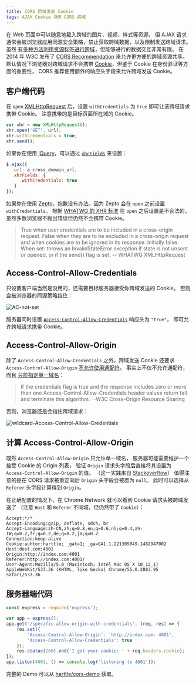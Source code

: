 ```yaml
---
title: CORS 跨域发送 Cookie
tags: AJAX Cookie XHR CORS 跨域
---
```


在 Web 页面中可以随意地载入跨域的图片、视频、样式等资源，
但 AJAX 请求通常会被浏览器应用同源安全策略，禁止获取跨域数据，以及限制发送跨域请求。
虽然 [有多种方法利用资源标签进行跨域][cross-origin]，但能够进行的数据交互非常有限。
在 2014 年 W3C 发布了 [CORS Recommendation][cors-w3c] 来允许更方便的跨域资源共享。
默认情况下浏览器对跨域请求不会携带 [Cookie][cookie]，但鉴于 Cookie 在身份验证等方面的重要性，
CORS 推荐使用额外的响应头字段来允许跨域发送 Cookie。

<!--more-->

## 客户端代码

在 `open` [XMLHttpRequest][xhr] 后，设置 `withCredentials` 为 `true` 即可让该跨域请求携带 Cookie。
注意携带的是目标页面所在域的 Cookie。

```javascript
var xhr = new XMLHttpRequest();
xhr.open('GET', url);
xhr.withCredentials = true;
xhr.send();
```

如果你在使用 [jQuery][jq]，可以通过 [`xhrFields`][jquery-ajax] 来设置：

```javascript
$.ajax({
   url: a_cross_domain_url,
   xhrFields: {
      withCredentials: true
   }
});
```

如果你在使用 [Zepto][zepto]，抱歉没有办法。因为 Zepto 会在 `open` 之前设置 `withCredentials`。
根据 [WHATWG 的 XHR 标准][whatwg-xhr] 在 `open` 之后设置是不合法的，
虽然多数浏览器不抛出错误但仍然不会携带 Cookie。

> True when user credentials are to be included in a cross-origin request. False when they are to be excluded in a cross-origin request and when cookies are to be ignored in its response. Initially false.
> When set: throws an InvalidStateError exception if state is not unsent or opened, or if the send() flag is set. -- WHATWG XMLHttpRequest

## Access-Control-Allow-Credentials

只设置客户端当然是没用的，还需要目标服务器接受你跨域发送的 Cookie。
否则会被浏览器的同源策略挡住：

![AC-not-set][AC-not-set]

服务器同时设置 [`Access-Control-Allow-Credentials`][acac] 响应头为 `"true"`，
即可允许跨域请求携带 Cookie。

## Access-Control-Allow-Origin

除了 `Access-Control-Allow-Credentials` 之外，跨域发送 Cookie 还要求
`Access-Control-Allow-Origin` [不允许使用通配符][cors-mdn]。
事实上不仅不允许通配符，而且 [只能指定单一域名][w3c-res-check]：

> If the credentials flag is true and the response includes zero or more than one Access-Control-Allow-Credentials header values return fail and terminate this algorithm. --W3C Cross-Origin Resource Sharing

否则，浏览器还是会挡住跨域请求：

![wildcard-Access-Control-Allow-Credentials][wildcard-AC]

## 计算 Access-Control-Allow-Origin

既然 `Access-Control-Allow-Origin` 只允许单一域名，
服务器可能需要维护一个接受 Cookie 的 Origin 列表，
验证 `Origin` 请求头字段后直接将其设置为 `Access-Control-Allow-Origin` 的值。
（这一实践来自 [Stackoverflow](http://stackoverflow.com/questions/1653308/access-control-allow-origin-multiple-origin-domains)）
值得注意的是在 CORS 请求被重定向后 `Origin` 头字段会被置为 `null`。
此时可以选择从 `Referer` 头字段计算得到 `Origin`。

在正确配置的情况下，在 Chrome Network 就可以看到 Cookie 请求头被跨域发送了
（注意 `Host` 和 `Referer` 不同域，但仍然带了 `Cookie`）：

```
Accept:*/*
Accept-Encoding:gzip, deflate, sdch, br
Accept-Language:zh-CN,zh;q=0.8,en;q=0.6,nl;q=0.4,zh-TW;q=0.2,fr;q=0.2,de;q=0.2,ja;q=0.2
Connection:keep-alive
Cookie:auhtor:harttle; _gat=1; _ga=GA1.1.221305049.1482947002
Host:dest.com:4001
Origin:http://index.com:4001
Referer:http://index.com:4001/
User-Agent:Mozilla/5.0 (Macintosh; Intel Mac OS X 10_12_1) AppleWebKit/537.36 (KHTML, like Gecko) Chrome/55.0.2883.95 Safari/537.36
```

## 服务器端代码

```javascript
const express = require('express');

var app = express();
app.get('/specific-allow-origin-with-credentials', (req, res) => {
    res.set({
        'Access-Control-Allow-Origin': 'http://index.com: 4001',
        'Access-Control-Allow-Credentials': true
    });
    res.status(200).end('I got your cookie: ' + req.headers.cookie);
});
app.listen(4001, () => console.log('listening to 4001'));
```

完整的 Demo 可以从 [harttle/cors-demo](https://github.com/harttle/cors-demo) 获取。

[acac]: https://www.w3.org/TR/cors/#access-control-allow-credentials-response-header
[cors-w3c]: https://www.w3.org/TR/cors/
[cors-wiki]: https://en.wikipedia.org/wiki/Cross-origin_resource_sharing
[cross-origin]: /2015/10/10/cross-origin.html
[xhr]: https://developer.mozilla.org/zh-CN/docs/Web/API/XMLHttpRequest
[jquery-ajax]: http://api.jquery.com/jquery.ajax/
[whatwg-xhr]: https://xhr.spec.whatwg.org/#the-withcredentials-attribute
[AC-not-set]: /assets/img/blog/cors/allow-credentials-not-set@2x.png
[wildcard-AC]: /assets/img/blog/cors/wildcard-origin-with-credentials@2x.png
[cors-mdn]: https://developer.mozilla.org/en-US/docs/Web/HTTP/Access_control_CORS
[w3c-res-check]: https://www.w3.org/TR/2010/WD-cors-20100727/#resource-sharing-check0
[cookie]: http://tools.ietf.org/html/rfc6265
[jq]: http://api.jquery.com
[zepto]: http://zeptojs.com/
